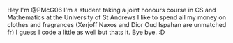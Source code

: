 Hey I'm @PMcG06
I'm a student taking a joint honours course in CS and Mathematics at the University of St Andrews
I like to spend all my money on clothes and fragrances (Xerjoff Naxos and Dior Oud Ispahan are unmatched fr)
I guess I code a little as well but thats it. 
Bye bye. :D

<!---
PMcG06/PMcG06 is a ✨ special ✨ repository because its `README.md` (this file) appears on your GitHub profile.
You can click the Preview link to take a look at your changes.
--->
